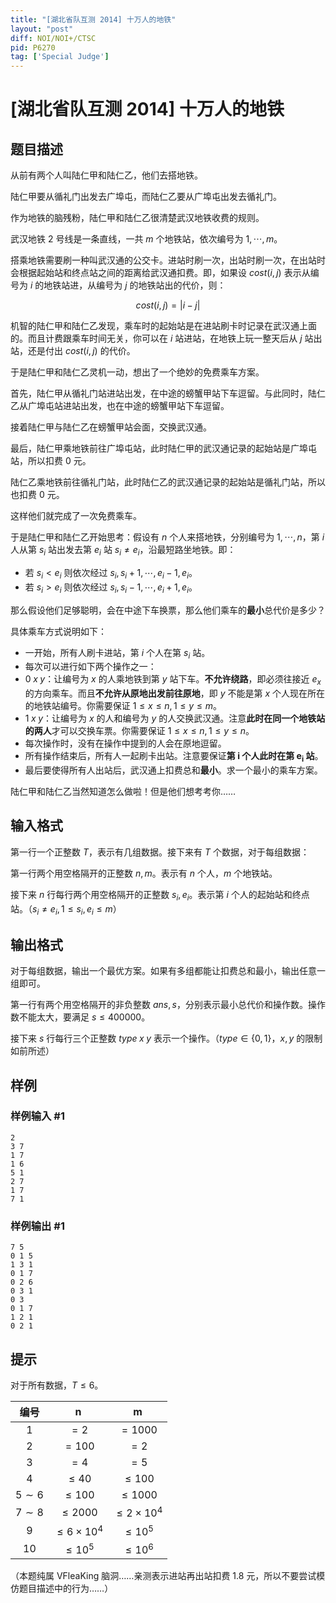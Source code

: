 ```yaml
---
title: "[湖北省队互测 2014] 十万人的地铁"
layout: "post"
diff: NOI/NOI+/CTSC
pid: P6270
tag: ['Special Judge']
---
```

# [湖北省队互测 2014] 十万人的地铁
## 题目描述

从前有两个人叫陆仁甲和陆仁乙，他们去搭地铁。

陆仁甲要从循礼门出发去广埠屯，而陆仁乙要从广埠屯出发去循礼门。

作为地铁的脑残粉，陆仁甲和陆仁乙很清楚武汉地铁收费的规则。

武汉地铁 $2$ 号线是一条直线，一共 $m$ 个地铁站，依次编号为 $1,\cdots,m$。

搭乘地铁需要刷一种叫武汉通的公交卡。进站时刷一次，出站时刷一次，在出站时会根据起始站和终点站之间的距离给武汉通扣费。即，如果设 $cost(i, j)$ 表示从编号为 $i$ 的地铁站进，从编号为 $j$ 的地铁站出的代价，则：

$$cost(i,j)=|i-j|$$

机智的陆仁甲和陆仁乙发现，乘车时的起始站是在进站刷卡时记录在武汉通上面的。而且计费跟乘车时间无关，你可以在 $i$ 站进站，在地铁上玩一整天后从 $j$ 站出站，还是付出 $cost(i,j)$ 的代价。

于是陆仁甲和陆仁乙灵机一动，想出了一个绝妙的免费乘车方案。

首先，陆仁甲从循礼门站进站出发，在中途的螃蟹甲站下车逗留。与此同时，陆仁乙从广埠屯站进站出发，也在中途的螃蟹甲站下车逗留。

接着陆仁甲与陆仁乙在螃蟹甲站会面，交换武汉通。

最后，陆仁甲乘地铁前往广埠屯站，此时陆仁甲的武汉通记录的起始站是广埠屯站，所以扣费 $0$ 元。

陆仁乙乘地铁前往循礼门站，此时陆仁乙的武汉通记录的起始站是循礼门站，所以也扣费 $0$ 元。

这样他们就完成了一次免费乘车。

于是陆仁甲和陆仁乙开始思考：假设有 $n$ 个人来搭地铁，分别编号为 $1,\cdots,n$，第 $i$ 人从第 $s_i$ 站出发去第 $e_i$ 站 $s_i\ne e_i$，沿最短路坐地铁。即：

- 若 $s_i<e_i$ 则依次经过 $s_i,s_i+1,\cdots,e_i-1,e_i$。
- 若 $s_i>e_i$ 则依次经过 $s_i,s_i-1,\cdots,e_i+1,e_i$。

那么假设他们足够聪明，会在中途下车换票，那么他们乘车的**最小**总代价是多少？

具体乘车方式说明如下：

- 一开始，所有人刷卡进站，第 $i$ 个人在第 $s_i$ 站。
- 每次可以进行如下两个操作之一：
- $0\;x\;y$：让编号为 $x$ 的人乘地铁到第 $y$ 站下车。**不允许绕路**，即必须往接近 $e_x$ 的方向乘车。而且**不允许从原地出发前往原地**，即 $y$ 不能是第 $x$ 个人现在所在的地铁站编号。你需要保证 $1\le x\le n,1\le y\le m$。
- $1\;x\;y$：让编号为 $x$ 的人和编号为 $y$ 的人交换武汉通。注意**此时在同一个地铁站的两人**才可以交换车票。你需要保证 $1\le x\le n,1\le y\le n$。
- 每次操作时，没有在操作中提到的人会在原地逗留。
- 所有操作结束后，所有人一起刷卡出站。注意要保证**第 $\boldsymbol i$ 个人此时在第 $\boldsymbol{e_i}$ 站**。
- 最后要使得所有人出站后，武汉通上扣费总和**最小**。求一个最小的乘车方案。

陆仁甲和陆仁乙当然知道怎么做啦！但是他们想考考你……
## 输入格式

第一行一个正整数 $T$，表示有几组数据。接下来有 $T$ 个数据，对于每组数据：

第一行两个用空格隔开的正整数 $n,m$。表示有 $n$ 个人，$m$ 个地铁站。

接下来 $n$ 行每行两个用空格隔开的正整数 $s_i,e_i$。表示第 $i$ 个人的起始站和终点站。（$s_i\ne e_i,1\le s_i,e_i\le m$）
## 输出格式

对于每组数据，输出一个最优方案。如果有多组都能让扣费总和最小，输出任意一组即可。

第一行有两个用空格隔开的非负整数 $ans,s$，分别表示最小总代价和操作数。操作数不能太大，要满足 $s\le400000$。

接下来 $s$ 行每行三个正整数 $type\;x\;y$ 表示一个操作。（$type\in\{0,1\}$，$x,y$ 的限制如前所述）
## 样例

### 样例输入 #1
```
2
3 7
1 7
1 6
5 1
2 7
1 7
7 1
```
### 样例输出 #1
```
7 5
0 1 5
1 3 1
0 1 7
0 2 6
0 3 1
0 3
0 1 7
1 2 1
0 2 1
```
## 提示

对于所有数据，$T\le6$。

| 编号 | $\boldsymbol n$ | $\boldsymbol m$ |
| :----------: | :----------: | :----------: |
| $1$ | $=2$ | $=1000$ |
| $2$ | $=100$ | $=2$ |
| $3$ | $=4$ | $=5$ |
| $4$ | $\le40$ | $\le100$ |
| $5\sim6$ | $\le100$ | $\le1000$ |
| $7\sim8$ | $\le2000$ | $\le2\times10^4$ |
| $9$ | $\le6\times10^4$ | $\le10^5$ |
| $10$ | $\le10^5$ | $\le10^6$ |


（本题纯属 VFleaKing 脑洞……亲测表示进站再出站扣费 $1.8$ 元，所以不要尝试模仿题目描述中的行为……）

